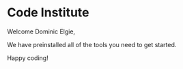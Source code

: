 # Code Institute

Welcome Dominic Elgie,

We have preinstalled all of the tools you need to get started.

Happy coding!